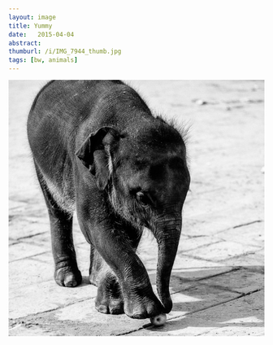 ```yaml
---
layout: image
title: Yummy
date:   2015-04-04
abstract: 
thumburl: /i/IMG_7944_thumb.jpg
tags: [bw, animals]
---
```

![](/i/IMG_7944.jpg)

